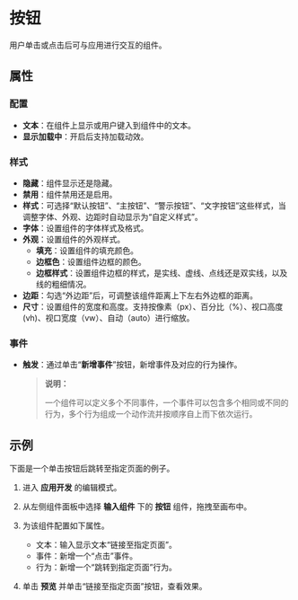 # 按钮

用户单击或点击后可与应用进行交互的组件。

## 属性

### 配置

- **文本**：在组件上显示或用户键入到组件中的文本。
- **显示加载中**：开启后支持加载动效。

### 样式

- **隐藏**：组件显示还是隐藏。
- **禁用**：组件禁用还是启用。
- **样式**：可选择“默认按钮”、“主按钮”、“警示按钮”、“文字按钮”这些样式，当调整字体、外观、边距时自动显示为“自定义样式”。
- **字体**：设置组件的字体样式及格式。
- **外观**：设置组件的外观样式。
  - **填充**：设置组件的填充颜色。
  - **边框色**：设置组件边框的颜色。
  - **边框样式**：设置组件边框的样式，是实线、虚线、点线还是双实线，以及线的粗细情况。
- **边距**：勾选“外边距”后，可调整该组件距离上下左右外边框的距离。
- **尺寸**：设置组件的宽度和高度。支持按像素（px）、百分比（%）、视口高度(vh)、视口宽度（vw）、自动（auto）进行缩放。

### 事件

- **触发**：通过单击“**新增事件**”按钮，新增事件及对应的行为操作。

  > **说明：**
  >
  > 一个组件可以定义多个不同事件，一个事件可以包含多个相同或不同的行为，多个行为组成一个动作流并按顺序自上而下依次运行。

## 示例

下面是一个单击按钮后跳转至指定页面的例子。

1. 进入 **应用开发** 的编辑模式。
2. 从左侧组件面板中选择 **输入组件** 下的 **按钮** 组件，拖拽至画布中。
3. 为该组件配置如下属性。

    - 文本：输入显示文本“链接至指定页面”。
    - 事件：新增一个“点击”事件。
    - 行为：新增一个“跳转到指定页面”行为。

4. 单击 **预览** 并单击“链接至指定页面”按钮，查看效果。
